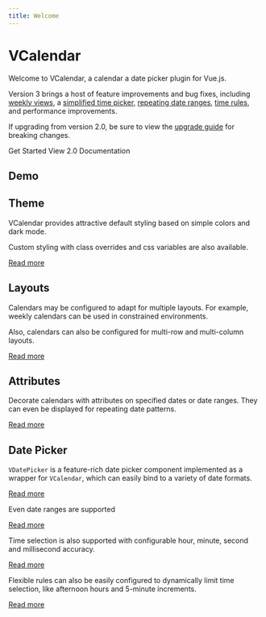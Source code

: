 ```yaml
---
title: Welcome
---
```


# VCalendar

Welcome to VCalendar, a calendar a date picker plugin for Vue.js.

Version 3 brings a host of feature improvements and bug fixes, including [weekly views](/calendar/layouts.html#weekly-view), a [simplified time picker](/datepicker/time-picker), [repeating date ranges](/calendar/dates.html#repeating-dates), [time rules](/datepicker/time-rules), and performance improvements.

If upgrading from version 2.0, be sure to view the [upgrade guide](/getting-started/upgrade-guide) for breaking changes.

<div class="flex flex-col sm:flex-row space-y-4 sm:space-x-4 sm:space-y-0 not-prose">
  <BaseButton url="/getting-started/installation">
    <span>Get Started</span>
    <IconArrowRight class="w-4 h-4 text-accent-200" />
  </BaseButton>
  <BaseButton url="https://v2.vcalendar.io" light>
    View 2.0 Documentation
    <IconArrowRight class="w-4 h-4 text-accent-400" />
  </BaseButton>
</div>

## Demo

<Example centered no-code>
  <BasicCal show-dark-mode />
</Example>



## Theme

VCalendar provides attractive default styling based on simple colors and dark mode.

<Example centered no-code>
  <ThemeColors show-dark-mode />
</Example>

Custom styling with class overrides and css variables are also available.

[Read more](/calendar/theme)

## Layouts

Calendars may be configured to adapt for multiple layouts. For example, weekly calendars can be used in constrained environments.

<Example centered no-code>
  <HomeReminders />
</Example>

Also, calendars can also be configured for multi-row and multi-column layouts.

<Example centered no-code>
  <LayoutsResponsiveExpanded />
</Example>

[Read more](/calendar/layouts)

## Attributes

Decorate calendars with attributes on specified dates or date ranges. They can even be displayed for repeating date patterns.

<Example centered no-code>
  <AttributesIntro />
</Example>

[Read more](/calendar/attributes)

## Date Picker

`VDatePicker` is a feature-rich date picker component implemented as a wrapper for `VCalendar`, which can easily bind to a variety of date formats.

<Example centered no-code>
  <DateWithValue mode="date" />
</Example>

[Read more](/datepicker/basics)

Even date ranges are supported

<Example centered>
  <ModelModifierRange />
</Example>

[Read more](/datepicker/basics#date-ranges)

Time selection is also supported with configurable hour, minute, second and millisecond accuracy.

<Example centered no-code>
  <DateWithValue mode="dateTime" is24hr />
</Example>

[Read more](/datepicker/time-picker)

Flexible rules can also be easily configured to dynamically limit time selection, like afternoon hours and 5-minute increments.

<Example centered no-code>
  <DateRulesObject />
</Example>

[Read more](/datepicker/time-rules)
